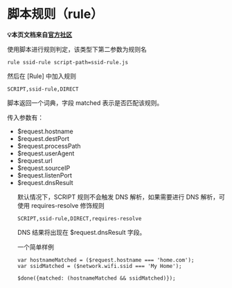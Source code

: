# 脚本规则（rule）

**💡本页文档来自[官方社区](https://community.nssurge.com/d/33-scripting)**

使用脚本进行规则判定，该类型下第二参数为规则名

`rule ssid-rule script-path=ssid-rule.js`

然后在 [Rule] 中加入规则

`SCRIPT,ssid-rule,DIRECT`

脚本返回一个词典，字段 matched<Boolean> 表示是否匹配该规则。

传入参数有：

- $request.hostname<String>
- $request.destPort<Number>
- $request.processPath<String>
- $request.userAgent<String>
- $request.url<String>
- $request.sourceIP<String>
- $request.listenPort<Number>
- $request.dnsResult<Object>

默认情况下，SCRIPT 规则不会触发 DNS 解析，如果需要进行 DNS 解析，可使用 requires-resolve 修饰规则

`SCRIPT,ssid-rule,DIRECT,requires-resolve`

DNS 结果将出现在 $request.dnsResult 字段。

一个简单样例

```
var hostnameMatched = ($request.hostname === 'home.com');
var ssidMatched = ($network.wifi.ssid === 'My Home');

$done({matched: (hostnameMatched && ssidMatched)});
```